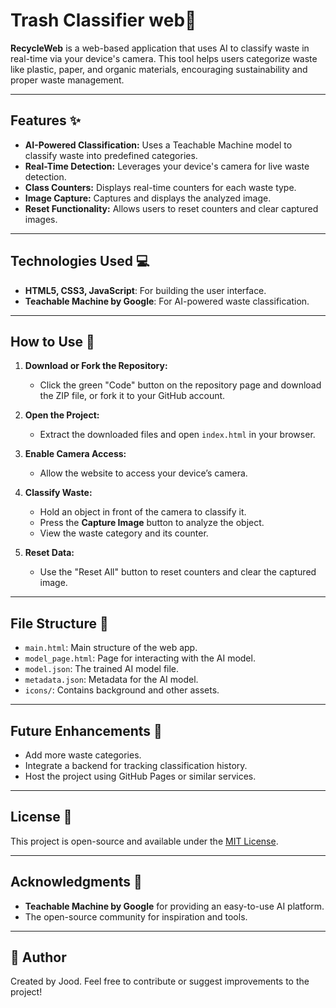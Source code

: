 # Trash Classifier web🍃

**RecycleWeb** is a web-based application that uses AI to classify waste in real-time via your device's camera. This tool helps users categorize waste like plastic, paper, and organic materials, encouraging sustainability and proper waste management.

---

## Features ✨
- **AI-Powered Classification:** Uses a Teachable Machine model to classify waste into predefined categories.
- **Real-Time Detection:** Leverages your device's camera for live waste detection.
- **Class Counters:** Displays real-time counters for each waste type.
- **Image Capture:** Captures and displays the analyzed image.
- **Reset Functionality:** Allows users to reset counters and clear captured images.

---

## Technologies Used 💻
- **HTML5, CSS3, JavaScript**: For building the user interface.
- **Teachable Machine by Google**: For AI-powered waste classification.

---

## How to Use 🚀

1. **Download or Fork the Repository:**
   - Click the green "Code" button on the repository page and download the ZIP file, or fork it to your GitHub account.

2. **Open the Project:**
   - Extract the downloaded files and open `index.html` in your browser.

3. **Enable Camera Access:**
   - Allow the website to access your device’s camera.

4. **Classify Waste:**
   - Hold an object in front of the camera to classify it.
   - Press the **Capture Image** button to analyze the object.
   - View the waste category and its counter.

5. **Reset Data:**
   - Use the "Reset All" button to reset counters and clear the captured image.

---

## File Structure 📂
- `main.html`: Main structure of the web app.
- `model_page.html`: Page for interacting with the AI model.
- `model.json`: The trained AI model file.
- `metadata.json`: Metadata for the AI model.
- `icons/`: Contains background and other assets.
  
---

## Future Enhancements 🌱
- Add more waste categories.
- Integrate a backend for tracking classification history.
- Host the project using GitHub Pages or similar services.

---

## License 📜
This project is open-source and available under the [MIT License](LICENSE).

---

## Acknowledgments 🙏
- **Teachable Machine by Google** for providing an easy-to-use AI platform.
- The open-source community for inspiration and tools.

---

## 👤 Author
Created by Jood. Feel free to contribute or suggest improvements to the project!
